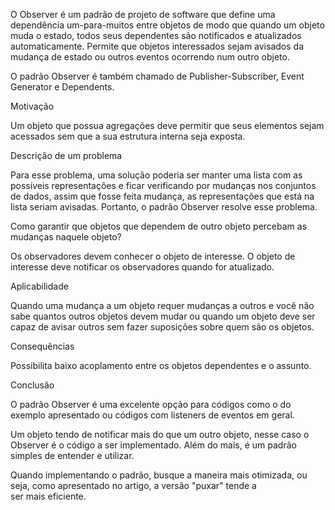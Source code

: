 O Observer é um padrão de projeto de software que define uma dependência um-para-muitos entre objetos de modo que quando um objeto muda o estado, todos seus dependentes são notificados e atualizados automaticamente. Permite que objetos interessados sejam avisados da mudança de estado ou outros eventos ocorrendo num outro objeto.

O padrão Observer é também chamado de Publisher-Subscriber, Event Generator e Dependents.

Motivação

Um objeto que possua agregações deve permitir que seus elementos sejam acessados sem que a sua estrutura interna seja exposta.

Descrição de um problema

Para esse problema, uma solução poderia ser manter uma lista com as possíveis representações e ficar verificando por mudanças nos conjuntos de dados, assim que fosse feita mudança, as representações que está na lista seriam avisadas. Portanto, o padrão Observer resolve esse problema.

Como garantir que objetos que dependem de outro objeto percebam as mudanças naquele objeto?

Os observadores devem conhecer o objeto de interesse. O objeto de interesse deve notificar os observadores quando for atualizado.

Aplicabilidade

Quando uma mudança a um objeto requer mudanças a outros e você não sabe quantos outros objetos devem mudar ou quando um objeto deve ser capaz de avisar outros sem fazer suposições sobre quem são os objetos.

Consequências

Possibilita baixo acoplamento entre os objetos dependentes e o assunto.

Conclusão


O padrão Observer é uma excelente opção para códigos como o do exemplo apresentado ou códigos com listeners de eventos em geral.

Um objeto tendo de notificar mais do que um outro objeto, nesse caso o Observer é o código a ser implementado. Além do mais, é um padrão simples de entender e utilizar.

Quando implementando o padrão, busque a maneira mais otimizada, ou seja, como apresentado no artigo, a versão "puxar" tende a ser mais eficiente.
